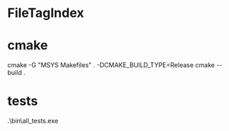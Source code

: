# FileTagIndex

# cmake
cmake -G "MSYS Makefiles" . -DCMAKE_BUILD_TYPE=Release
cmake --build .

# tests

.\bin\all_tests.exe